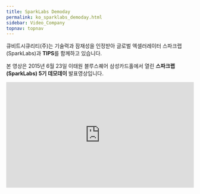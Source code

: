 ```yaml
---
title: SparkLabs Demoday
permalink: ko_sparklabs_demoday.html
sidebar: Video_Company
topnav: topnav
---
```


큐비트시큐리티(주)는 기술력과 잠재성을 인정받아 글로벌 엑셀러레이터 스파크랩(SparkLabs)과  **TIPS**를 함께하고 있습니다.

본 영상은 2015년 6월 23일 이태원 블루스퀘어 삼성카드홀에서 열린  **스파크랩(SparkLabs) 5기 데모데이**  발표영상입니다.

<style>.embed-container { position: relative; padding-bottom: 56.25%; height: 0; overflow: hidden; max-width: 100%; } .embed-container iframe, .embed-container object, .embed-container embed { position: absolute; top: 0; left: 0; width: 100%; height: 100%; }</style><div class='embed-container'><iframe src='https://www.youtube.com/embed/Omb1QklTdeI' frameborder='0' allowfullscreen></iframe></div>